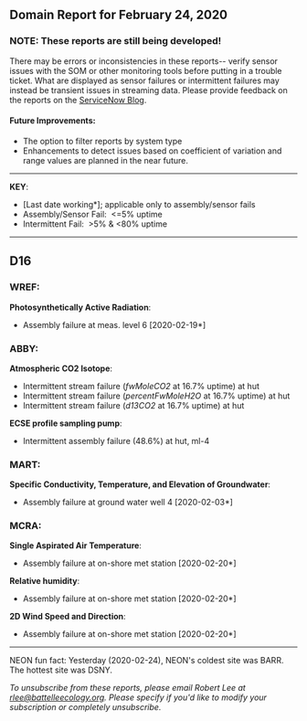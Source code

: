 ## Domain Report for February 24, 2020


### NOTE: These reports are still being developed!
There may be errors or inconsistencies in these reports-- verify sensor issues with the SOM or other monitoring tools before putting in a trouble ticket. What are displayed as sensor failures or intermittent failures may instead be transient issues in streaming data.
Please provide feedback on the reports on the [ServiceNow Blog](https://neon.service-now.com/community?id=community_blog&sys_id=9b4fbe8adbed734017ecf9041d9619be).

#### Future Improvements: 
 - The option to filter reports by system type 
 - Enhancements to detect issues based on coefficient of variation and range values are planned in the near future.

***

**KEY**:

 - [Last date working*]; applicable only to assembly/sensor fails
 - Assembly/Sensor Fail:&nbsp;&nbsp;<=5% uptime
 - Intermittent Fail:&nbsp;&nbsp;>5% & <80% uptime

***
## D16

### WREF:

**Photosynthetically Active Radiation**:
 - Assembly failure at meas. level 6 [2020-02-19*]

### ABBY:

**Atmospheric CO2 Isotope**:
 - Intermittent stream failure (_fwMoleCO2_ at 16.7% uptime) at hut
 - Intermittent stream failure (_percentFwMoleH2O_ at 16.7% uptime) at hut
 - Intermittent stream failure (_d13CO2_ at 16.7% uptime) at hut

**ECSE profile sampling pump**:
 - Intermittent assembly failure (48.6%) at hut, ml-4

### MART:

**Specific Conductivity, Temperature, and Elevation of Groundwater**:
 - Assembly failure at ground water well 4 [2020-02-03*]

### MCRA:

**Single Aspirated Air Temperature**:
 - Assembly failure at on-shore met station [2020-02-20*]

**Relative humidity**:
 - Assembly failure at on-shore met station [2020-02-20*]

**2D Wind Speed and Direction**:
 - Assembly failure at on-shore met station [2020-02-20*]

***
NEON fun fact: Yesterday (2020-02-24), NEON's coldest site was BARR. The hottest site was DSNY.

_To unsubscribe from these reports, please email Robert Lee at rlee@battelleecology.org. Please specify if you'd like to modify your subscription or completely unsubscribe._

